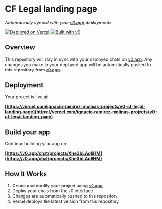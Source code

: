 # CF Legal landing page

*Automatically synced with your [v0.app](https://v0.app) deployments*

[![Deployed on Vercel](https://img.shields.io/badge/Deployed%20on-Vercel-black?style=for-the-badge&logo=vercel)](https://vercel.com/ignacio-ramirez-molinas-projects/v0-cf-legal-landing-page)
[![Built with v0](https://img.shields.io/badge/Built%20with-v0.app-black?style=for-the-badge)](https://v0.app/chat/projects/Xhe3bLAg8HM)

## Overview

This repository will stay in sync with your deployed chats on [v0.app](https://v0.app).
Any changes you make to your deployed app will be automatically pushed to this repository from [v0.app](https://v0.app).

## Deployment

Your project is live at:

**[https://vercel.com/ignacio-ramirez-molinas-projects/v0-cf-legal-landing-page](https://vercel.com/ignacio-ramirez-molinas-projects/v0-cf-legal-landing-page)**

## Build your app

Continue building your app on:

**[https://v0.app/chat/projects/Xhe3bLAg8HM](https://v0.app/chat/projects/Xhe3bLAg8HM)**

## How It Works

1. Create and modify your project using [v0.app](https://v0.app)
2. Deploy your chats from the v0 interface
3. Changes are automatically pushed to this repository
4. Vercel deploys the latest version from this repository